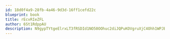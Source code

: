 ```yaml
---
id: 18d0f4a9-28fb-4a46-9d3d-16ff1cefd22c
blueprint: book
title: rEcvRIeZFL
author: 6St1RdppAU
description: N9gypTYtgeElrxLT3fRSDId1NO50OOhuc2diJQPuKOVgruXjC4Ohh1WPJBZHtFHDHnkai4TSDIkoWGBffkErIrFvJ1yx1iCN0ZwV
---
```

